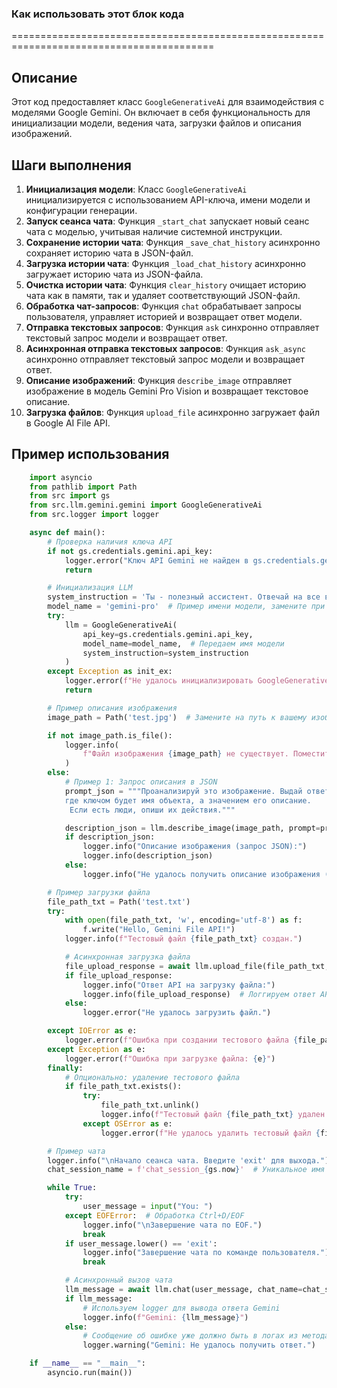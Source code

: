### Как использовать этот блок кода
=========================================================================================

Описание
-------------------------
Этот код предоставляет класс `GoogleGenerativeAi` для взаимодействия с моделями Google Gemini. Он включает в себя функциональность для инициализации модели, ведения чата, загрузки файлов и описания изображений.

Шаги выполнения
-------------------------
1.  **Инициализация модели**: Класс `GoogleGenerativeAi` инициализируется с использованием API-ключа, имени модели и конфигурации генерации.
2.  **Запуск сеанса чата**: Функция `_start_chat` запускает новый сеанс чата с моделью, учитывая наличие системной инструкции.
3.  **Сохранение истории чата**: Функция `_save_chat_history` асинхронно сохраняет историю чата в JSON-файл.
4.  **Загрузка истории чата**: Функция `_load_chat_history` асинхронно загружает историю чата из JSON-файла.
5.  **Очистка истории чата**: Функция `clear_history` очищает историю чата как в памяти, так и удаляет соответствующий JSON-файл.
6.  **Обработка чат-запросов**: Функция `chat` обрабатывает запросы пользователя, управляет историей и возвращает ответ модели.
7.  **Отправка текстовых запросов**: Функция `ask` синхронно отправляет текстовый запрос модели и возвращает ответ.
8.  **Асинхронная отправка текстовых запросов**: Функция `ask_async` асинхронно отправляет текстовый запрос модели и возвращает ответ.
9.  **Описание изображений**: Функция `describe_image` отправляет изображение в модель Gemini Pro Vision и возвращает текстовое описание.
10. **Загрузка файлов**: Функция `upload_file` асинхронно загружает файл в Google AI File API.

Пример использования
-------------------------

```python
    import asyncio
    from pathlib import Path
    from src import gs
    from src.llm.gemini.gemini import GoogleGenerativeAi
    from src.logger import logger

    async def main():
        # Проверка наличия ключа API
        if not gs.credentials.gemini.api_key:
            logger.error("Ключ API Gemini не найден в gs.credentials.gemini.api_key.")
            return

        # Инициализация LLM
        system_instruction = 'Ты - полезный ассистент. Отвечай на все вопросы кратко'
        model_name = 'gemini-pro'  # Пример имени модели, замените при необходимости
        try:
            llm = GoogleGenerativeAi(
                api_key=gs.credentials.gemini.api_key,
                model_name=model_name,  # Передаем имя модели
                system_instruction=system_instruction
            )
        except Exception as init_ex:
            logger.error(f"Не удалось инициализировать GoogleGenerativeAi: {init_ex}")
            return

        # Пример описания изображения
        image_path = Path('test.jpg')  # Замените на путь к вашему изображению

        if not image_path.is_file():
            logger.info(
                f"Файл изображения {image_path} не существует. Поместите файл с таким именем в корневую папку."
            )
        else:
            # Пример 1: Запрос описания в JSON
            prompt_json = """Проанализируй это изображение. Выдай ответ в формате JSON,
            где ключом будет имя объекта, а значением его описание.
             Если есть люди, опиши их действия."""

            description_json = llm.describe_image(image_path, prompt=prompt_json)  # describe_image синхронный
            if description_json:
                logger.info("Описание изображения (запрос JSON):")
                logger.info(description_json)
            else:
                logger.info("Не удалось получить описание изображения (запрос JSON).")

        # Пример загрузки файла
        file_path_txt = Path('test.txt')
        try:
            with open(file_path_txt, 'w', encoding='utf-8') as f:
                f.write("Hello, Gemini File API!")
            logger.info(f"Тестовый файл {file_path_txt} создан.")

            # Асинхронная загрузка файла
            file_upload_response = await llm.upload_file(file_path_txt, 'test_file_from_sdk.txt')
            if file_upload_response:
                logger.info("Ответ API на загрузку файла:")
                logger.info(file_upload_response)  # Логгируем ответ API
            else:
                logger.error("Не удалось загрузить файл.")

        except IOError as e:
            logger.error(f"Ошибка при создании тестового файла {file_path_txt}: {e}")
        except Exception as e:
            logger.error(f"Ошибка при загрузке файла: {e}")
        finally:
            # Опционально: удаление тестового файла
            if file_path_txt.exists():
                try:
                    file_path_txt.unlink()
                    logger.info(f"Тестовый файл {file_path_txt} удален.")
                except OSError as e:
                    logger.error(f"Не удалось удалить тестовый файл {file_path_txt}: {e}")

        # Пример чата
        logger.info("\nНачало сеанса чата. Введите 'exit' для выхода.")
        chat_session_name = f'chat_session_{gs.now}'  # Уникальное имя для сессии чата

        while True:
            try:
                user_message = input("You: ")
            except EOFError:  # Обработка Ctrl+D/EOF
                logger.info("\nЗавершение чата по EOF.")
                break
            if user_message.lower() == 'exit':
                logger.info("Завершение чата по команде пользователя.")
                break

            # Асинхронный вызов чата
            llm_message = await llm.chat(user_message, chat_name=chat_session_name)
            if llm_message:
                # Используем logger для вывода ответа Gemini
                logger.info(f"Gemini: {llm_message}")
            else:
                # Сообщение об ошибке уже должно быть в логах из метода chat
                logger.warning("Gemini: Не удалось получить ответ.")

    if __name__ == "__main__":
        asyncio.run(main())